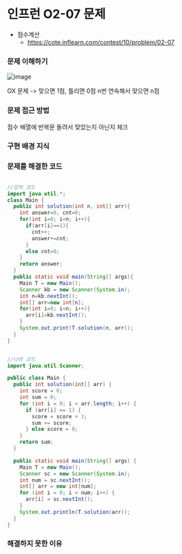 # 인프런 O2-07 문제
- 점수계산
    - https://cote.inflearn.com/contest/10/problem/02-07

### 문제 이해하기

![image](https://user-images.githubusercontent.com/90403366/236846676-47b4f9b6-4819-4608-b07b-a6579c24826f.png)

OX 문제 -> 맞으면 1점, 틀리면 0점
n번 연속해서 맞으면 n점
### 문제 접근 방법
점수 배열에 반복문 돌려서 맞았는지 아닌지 체크

### 구현 배경 지식

### 문제를 해결한 코드
```java

//강의 코드
import java.util.*;
class Main {
  public int solution(int n, int[] arr){
    int answer=0, cnt=0;
    for(int i=0; i<n; i++){
      if(arr[i]==1){
        cnt++;
        answer+=cnt;
      }
      else cnt=0;
    }
    return answer;
  }
  public static void main(String[] args){
    Main T = new Main();
    Scanner kb = new Scanner(System.in);
    int n=kb.nextInt();
    int[] arr=new int[n];
    for(int i=0; i<n; i++){
      arr[i]=kb.nextInt();
    }
    System.out.print(T.solution(n, arr));
  }
}


//나의 코드
import java.util.Scanner;

public class Main {
  public int solution(int[] arr) {
    int score = 0;
    int sum = 0;
    for (int i = 0; i < arr.length; i++) {
      if (arr[i] == 1) {
        score = score + 1;
        sum += score;
      } else score = 0;
    }
    return sum;
  }

  public static void main(String[] args) {
    Main T = new Main();
    Scanner sc = new Scanner(System.in);
    int num = sc.nextInt();
    int[] arr = new int[num];
    for (int i = 0; i < num; i++) {
      arr[i] = sc.nextInt();
    }
    System.out.println(T.solution(arr));
  }
}

```

### 해결하지 못한 이유
